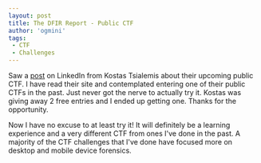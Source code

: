 ```yaml
---
layout: post
title: The DFIR Report - Public CTF
author: 'ogmini'
tags:
 - CTF
 - Challenges
---
```


Saw a [post](https://www.linkedin.com/posts/kostastsale_%F0%9D%90%82%F0%9D%90%93%F0%9D%90%85-%F0%9D%90%A4%F0%9D%90%A2%F0%9D%90%9C%F0%9D%90%A4%F0%9D%90%AC-%F0%9D%90%A8%F0%9D%90%9F%F0%9D%90%9F-%F0%9D%90%A2%F0%9D%90%A7-%F0%9D%90%A5%F0%9D%90%9E%F0%9D%90%AC%F0%9D%90%AC-activity-7336437933454913537-hYeC) on LinkedIn from Kostas Tsialemis about their upcoming public CTF. I have read their site and contemplated entering one of their public CTFs in the past. Just never got the nerve to actually try it. Kostas was giving away 2 free entries and I ended up getting one. Thanks for the opportunity.

Now I have no excuse to at least try it! It will definitely be a learning experience and a very different CTF from ones I've done in the past. A majority of the CTF challenges that I've done have focused more on desktop and mobile device forensics.
